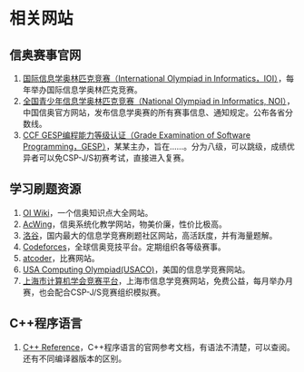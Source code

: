 # 相关网站

## 信奥赛事官网

1. [国际信息学奥林匹克竞赛（International Olympiad in Informatics，IOI）](https://ioinformatics.org)，每年举办国际信息学奥林匹克竞赛。
2. [全国青少年信息学奥林匹克竞赛（National Olympiad in Informatics, NOI）](https://www.noi.cn/)，中国信奥官方网站，发布信息学奥赛的所有赛事信息、通知规定。公布各省分数线。
3. [CCF GESP编程能力等级认证（Grade Examination of Software Programming，GESP）](https://gesp.ccf.org.cn/)，某某主办，旨在……。分为八级，可以跳级，成绩优异者可以免CSP-J/S初赛考试，直接进入复赛。

## 学习刷题资源

1. [OI Wiki](https://oi.wiki/)，一个信奥知识点大全网站。
2. [AcWing](https://www.acwing.com/)，信奥系统化教学网站，物美价廉，性价比极高。
3. [洛谷](https://www.luogu.com.cn/)，国内最大的信息学竞赛刷题社区网站，高活跃度，并有海量题解。
4. [Codeforces](https://codeforces.com/)，全球信奥竞技平台。定期组织各等级赛事。
5. [atcoder](https://atcoder.jp/)，比赛网站。
6. [USA Computing Olympiad(USACO)](https://usaco.org/)，美国的信息学竞赛网站。
7. [上海市计算机学会竞赛平台](https://iai.sh.cn/)，上海市信息学竞赛网站，免费公益，每月举办月赛，也会配合CSP-J/S竞赛组织模拟赛。

## C++程序语言

1. [C++ Reference](https://en.cppreference.com/)，C++程序语言的官网参考文档，有语法不清楚，可以查阅。还有不同编译器版本的区别。
